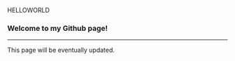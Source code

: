 HELLOWORLD

### Welcome to my Github page!


                                                    


---

This page will be eventually updated.
